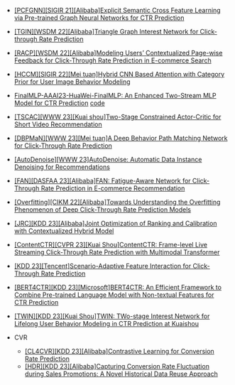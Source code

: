 
- [[PCFGNN][SIGIR 21][Alibaba]Explicit Semantic Cross Feature Learning via Pre-trained Graph Neural Networks for CTR Prediction](https://arxiv.org/abs/2105.07752)
- [[TGIN][WSDM 22][Alibaba]Triangle Graph Interest Network for Click-through Rate Prediction](https://arxiv.org/abs/2202.02698)
- [[RACP][WSDM 22][Alibaba]Modeling Users’ Contextualized Page-wise Feedback for Click-Through Rate Prediction in E-commerce Search](https://arxiv.org/abs/2203.15542)
- [[HCCM][SIGIR 22][Mei tuan]Hybrid CNN Based Attention with Category Prior for User Image Behavior Modeling](https://arxiv.org/abs/2205.02711)
- [FinalMLP-AAAI23-HuaWei-FinalMLP: An Enhanced Two-Stream MLP Model for CTR Prediction](https://arxiv.org/abs/2304.00902) [code](https://github.com/xue-pai/FuxiCTR)
- [[TSCAC][WWW 23][Kuai shou]Two-Stage Constrained Actor-Critic for Short Video Recommendation](https://arxiv.org/abs/2302.01680)
- [[DBPMaN][WWW 23][Mei tuan]A Deep Behavior Path Matching Network for Click-Through Rate Prediction](https://arxiv.org/abs/2302.00302)
- [[AutoDenoise][WWW 23]AutoDenoise: Automatic Data Instance Denoising for Recommendations](https://arxiv.org/abs/2303.06611)
- [[FAN][DASFAA 23][Alibaba]FAN: Fatigue-Aware Network for Click-Through Rate Prediction in E-commerce Recommendation](https://arxiv.org/abs/2304.04529)
- [[Overfitting][CIKM 22][Alibaba]Towards Understanding the Overfitting Phenomenon of Deep Click-Through Rate Prediction Models](https://arxiv.org/abs/2209.06053)
- [[JRC][KDD 23][Alibaba]Joint Optimization of Ranking and Calibration with Contextualized Hybrid Model](https://arxiv.org/abs/2208.06164)
- [[ContentCTR][CVPR 23][Kuai Shou]ContentCTR: Frame-level Live Streaming Click-Through Rate Prediction with Multimodal Transformer](https://arxiv.org/pdf/2306.14392.pdf)
- [[KDD 23][Tencent]Scenario-Adaptive Feature Interaction for Click-Through Rate Prediction](https://www.youtube.com/watch?v=4HDJ_fBrso4)
- [[BERT4CTR][KDD 23][Microsoft]BERT4CTR: An Efficient Framework to Combine Pre-trained Language Model with Non-textual Features for CTR Prediction](https://www.youtube.com/watch?v=26xYd3QDYEQ)
- [[TWIN][KDD 23][Kuai Shou]TWIN: TWo-stage Interest Network for Lifelong User Behavior Modeling in CTR Prediction at Kuaishou](https://arxiv.org/abs/2302.02352)

- CVR
  - [[CL4CVR][KDD 23][Alibaba]Contrastive Learning for Conversion Rate Prediction](https://arxiv.org/pdf/2307.05974.pdf)
  - [[HDR][KDD 23][Alibaba]Capturing Conversion Rate Fluctuation during Sales Promotions: A Novel Historical Data Reuse Approach](https://arxiv.org/abs/2305.12837)
